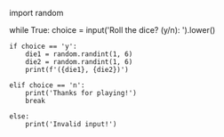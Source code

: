 import random

while True:
    choice = input('Roll the dice? (y/n): ').lower()
    
    if choice == 'y':
        die1 = random.randint(1, 6)
        die2 = random.randint(1, 6)
        print(f'({die1}, {die2})')
    
    elif choice == 'n':
        print('Thanks for playing!')
        break
    
    else:
        print('Invalid input!')